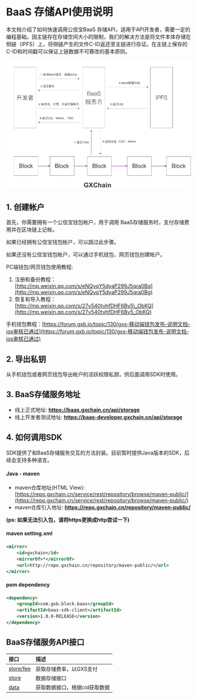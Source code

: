 # BaaS 存储API使用说明

本文档介绍了如何快速调用公信宝BaaS 存储API，适用于API开发者，需要一定的编程基础。因主链存在存储空间大小的限制，我们的解决方法是将文件本体存储在侧链（IPFS）上，将侧链产生的文件C-ID返还至主链进行存证。在主链上保存的C-ID和时间戳可以保证上链数据不可篡改的基本原则。

![](/assets/WX20180417-213937@2x.png)

## 1. 创建帐户

首先，你需要拥有一个公信宝钱包帐户，用于调用 BaaS存储服务时，支付存储费用并在区块链上记帐。

如果已经拥有公信宝钱包帐户，可以跳过此步骤。

如果还没有公信宝钱包帐户，可以通过手机钱包、网页钱包创建帐户。

PC端钱包/网页钱包使用教程:

1. 注册和备份教程：[http://mp.weixin.qq.com/s/eNQyqY5dyaP299J5qra0Bg](http://mp.weixin.qq.com/s/eNQyqY5dyaP299J5qra0Bg)
2. 恢复和导入教程：[http://mp.weixin.qq.com/s/27v540tvhfDHF6Bv5\_ObKQ](http://mp.weixin.qq.com/s/27v540tvhfDHF6Bv5_ObKQ)

手机钱包教程：[https://forum.gxb.io/topic/130/gxs-移动端钱包发布-说明文档-ios审核已通过](https://forum.gxb.io/topic/130/gxs-移动端钱包发布-说明文档-ios审核已通过)

## 2. 导出私钥

从手机钱包或者网页钱包导出帐户的活跃权限私钥，供后面调用SDK时使用。

## 3. BaaS存储服务地址

* 线上正式地址:  **https://baas.gxchain.cn/api/storage**
* 线上开发者测试地址: **https://baas-developer.gxchain.cn/api/storage**

## 4. 如何调用SDK

SDK提供了和BaaS存储服务交互的方法封装。目前暂时提供Java版本的SDK，后续会支持多种语言。

#### Java - maven

* maven仓库地址(HTML View): [https://repo.gxchain.cn/service/rest/repository/browse/maven-public/](https://repo.gxchain.cn/service/rest/repository/browse/maven-public/)
* maven仓库引入地址: **https://repo.gxchain.cn/repository/maven-public/**

**(ps: 如果无法引入包，请将https更换成http尝试一下)**

#### maven setting.xml

```xml
<mirror>
    <id>gxchain</id>
    <mirrorOf>*</mirrorOf>
    <url>http://repo.gxchain.cn/repository/maven-public/</url>
</mirror>
```

#### pom dependency

```xml
<dependency>
    <groupId>com.gxb.block.baas</groupId>
    <artifactId>baas-sdk-client</artifactId>
    <version>1.0.0-RELEASE</version>
</dependency>
```

## BaaS存储服务API接口

| 接口 | 描述 |
| :--- | :--- |
| [store/fee](/api/baas-api/huo-qu-fei-lv-jie-kou.md) | 获取存储费率，以GXS支付 |
| [store](/api/baas-api/shu-ju-cun-chu-jie-kou.md) | 数据存储接口 |
| [data](/api/baas-api/huo-qu-yi-cun-shu-ju-jie-kou.md) | 获取数据接口，根据cid获取数据 |




